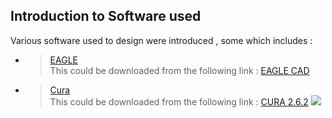 ## Introduction to Software used 
 
 Various software used to design were introduced , some which includes : <br/>
   * > [EAGLE](https://en.wikipedia.org/wiki/EAGLE_(program)) <br/>
          This could be downloaded from the following link : [EAGLE CAD](https://www.autodesk.com/products/eagle/free-download)
          <img src="">
   * > [Cura](https://ultimaker.com/en/blog/49795-introducing-cura-26) <br/>
          This could be downloaded from the following link : [CURA 2.6.2](https://ultimaker.com/en/products/cura-software)
          <img src="software.github.io/Screenshot (23).png">
